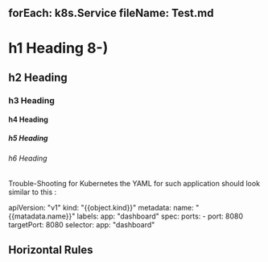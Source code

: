 forEach: k8s.Service
fileName: Test.md
---

# h1 Heading 8-)
## h2 Heading
### h3 Heading
#### h4 Heading
##### h5 Heading
###### h6 Heading


Trouble-Shooting for Kubernetes
the YAML for such application should look similar to this :

apiVersion: "v1"
kind: "{{object.kind}}"
metadata: 
  name: "{{matadata.name}}"
  labels: 
    app: "dashboard"
spec: 
  ports: 
    - 
      port: 8080
      targetPort: 8080
  selector: 
    app: "dashboard"



## Horizontal Rules

